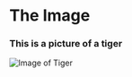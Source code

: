 # The Image

### This is a picture of a tiger
![Image of Tiger](https://upload.wikimedia.org/wikipedia/commons/thumb/b/b9/P.t.altaica_Tomak_Male.jpg/800px-P.t.altaica_Tomak_Male.jpg)
